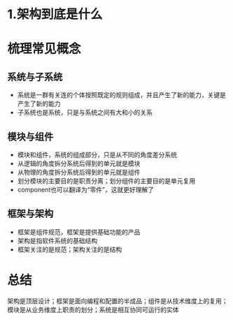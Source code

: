 # 1.架构到底是什么

# 梳理常见概念

## 系统与子系统
* 系统是一群有关连的个体按照既定的规则组成，并且产生了新的能力，关键是产生了新的能力
* 子系统也是系统，只是与系统之间有大和小的关系

## 模块与组件
* 模块和组件，系统的组成部分，只是从不同的角度差分系统
* 从逻辑的角度拆分系统后得到的单元就是模块
* 从物理的角度拆分系统后得到的单元就是组件
* 划分模块的主要目的是职责分离；划分组件的主要目的是单元复用
* component也可以翻译为“零件”，这就更好理解了

## 框架与架构
* 框架是组件规范，框架是提供基础功能的产品
* 架构是指软件系统的基础结构
* 框架关注的是规范；架构关注的是结构

# 总结
架构是顶层设计；框架是面向编程和配置的半成品；组件是从技术维度上的复用；模块是从业务维度上职责的划分；系统是相互协同可运行的实体
